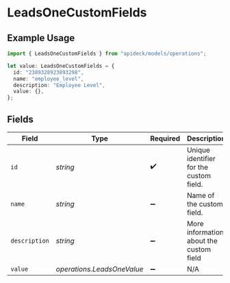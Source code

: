 # LeadsOneCustomFields

## Example Usage

```typescript
import { LeadsOneCustomFields } from "apideck/models/operations";

let value: LeadsOneCustomFields = {
  id: "2389328923893298",
  name: "employee_level",
  description: "Employee Level",
  value: {},
};
```

## Fields

| Field                                   | Type                                    | Required                                | Description                             | Example                                 |
| --------------------------------------- | --------------------------------------- | --------------------------------------- | --------------------------------------- | --------------------------------------- |
| `id`                                    | *string*                                | :heavy_check_mark:                      | Unique identifier for the custom field. | 2389328923893298                        |
| `name`                                  | *string*                                | :heavy_minus_sign:                      | Name of the custom field.               | employee_level                          |
| `description`                           | *string*                                | :heavy_minus_sign:                      | More information about the custom field | Employee Level                          |
| `value`                                 | *operations.LeadsOneValue*              | :heavy_minus_sign:                      | N/A                                     |                                         |
